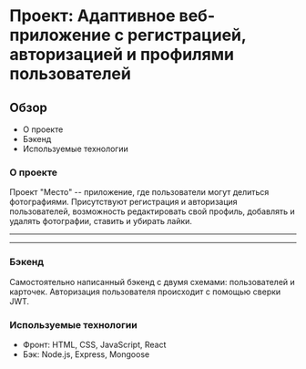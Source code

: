 # Проект: Адаптивное веб-приложение с регистрацией, авторизацией и профилями пользователей

## Обзор
* О проекте
* Бэкенд
* Используемые технологии

### О проекте

Проект "Место" -- приложение, где пользователи могут делиться фотографиями. Присутствуют регистрация и авторизация пользователей, возможность редактировать свой профиль, добавлять и удалять фотографии, ставить и убирать лайки.

---

---

### Бэкенд
Самостоятельно написанный бэкенд с двумя схемами: пользователей и карточек. Авторизация пользователя происходит с помощью сверки JWT.

### Используемые технологии
* Фронт: HTML, CSS, JavaScript, React
* Бэк: Node.js, Express, Mongoose
